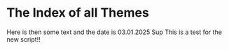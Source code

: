 # The Index of all Themes

Here is then some text and the date is 03.01.2025 
Sup This is a test for the new script!!